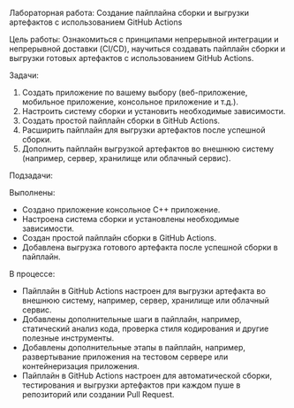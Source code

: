 Лабораторная работа: Создание пайплайна сборки и выгрузки артефактов с использованием GitHub Actions

Цель работы: Ознакомиться с принципами непрерывной интеграции и непрерывной доставки (CI/CD), научиться создавать пайплайн сборки и выгрузки готовых артефактов с использованием GitHub Actions.

Задачи:

1. Создать приложение по вашему выбору (веб-приложение, мобильное приложение, консольное приложение и т.д.).
2. Настроить систему сборки и установить необходимые зависимости.
3. Создать простой пайплайн сборки в GitHub Actions.
4. Расширить пайплайн для выгрузки артефактов после успешной сборки.
5. Дополнить пайплайн выгрузкой артефактов во внешнюю систему (например, сервер, хранилище или облачный сервис).

Подзадачи:

Выполнены:
+ Создано приложение консольное С++ приложение.
+ Настроена система сборки и установлены необходимые зависимости.
+ Создан простой пайплайн сборки в GitHub Actions.
+ Добавлена выгрузка готового артефакта после успешной сборки в пайплайн.

В процессе:
- Пайплайн в GitHub Actions настроен для выгрузки артефакта во внешнюю систему, например, сервер, хранилище или облачный сервис.
- Добавлены дополнительные шаги в пайплайн, например, статический анализ кода, проверка стиля кодирования и другие полезные инструменты.
- Добавлены дополнительные этапы в пайплайн, например, развертывание приложения на тестовом сервере или контейнеризация приложения.
- Пайплайн в GitHub Actions настроен для автоматической сборки, тестирования и выгрузки артефактов при каждом пуше в репозиторий или создании Pull Request.
